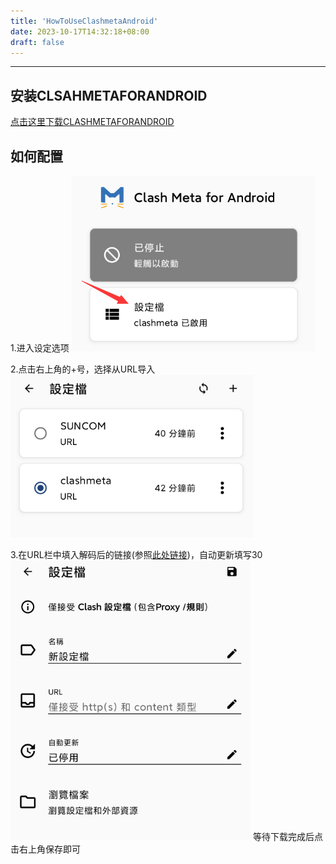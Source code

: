 ```yaml
---
title: 'HowToUseClashmetaAndroid'
date: 2023-10-17T14:32:18+08:00
draft: false
---
```



---

## 安装CLSAHMETAFORANDROID

[点击这里下载CLASHMETAFORANDROID](https://github.com/MetaCubeX/ClashMetaForAndroid/releases/download/v2.8.9/cmfa-2.8.9-meta-universal-release.apk)

## 如何配置

1.进入设定选项
![设定配置](https://raw.githubusercontent.com/lyxikun/lyxikun.github.io/main/static/pics/HowToUseClashmetaAndroid/pic1.png)

2.点击右上角的+号，选择从URL导入
![URL配置](https://raw.githubusercontent.com/lyxikun/lyxikun.github.io/main/static/pics/HowToUseClashmetaAndroid/pic2.png)

3.在URL栏中填入解码后的链接(参照[此处链接](https://my.liyuu.xyz/post/howtouseclashverge/))，自动更新填写30
![导入链接](https://raw.githubusercontent.com/lyxikun/lyxikun.github.io/main/static/pics/HowToUseClashmetaAndroid/pic3.png)
等待下载完成后点击右上角保存即可

